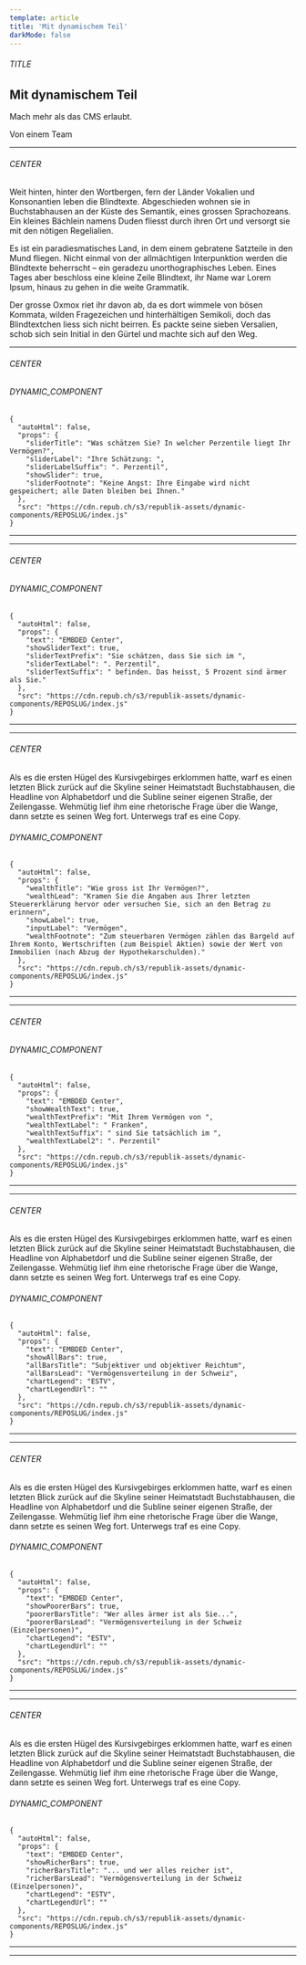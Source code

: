 ```yaml
---
template: article
title: 'Mit dynamischem Teil'
darkMode: false
---
```


<section><h6>TITLE</h6>

# Mit dynamischem Teil

Mach mehr als das CMS erlaubt.

Von einem Team

<hr /></section>

<section><h6>CENTER</h6>

Weit hinten, hinter den Wortbergen, fern der Länder Vokalien und Konsonantien leben die Blindtexte. Abgeschieden wohnen sie in Buchstabhausen an der Küste des Semantik, eines grossen Sprachozeans. Ein kleines Bächlein namens Duden fliesst durch ihren Ort und versorgt sie mit den nötigen Regelialien.

Es ist ein paradiesmatisches Land, in dem einem gebratene Satzteile in den Mund fliegen. Nicht einmal von der allmächtigen Interpunktion werden die Blindtexte beherrscht – ein geradezu unorthographisches Leben. Eines Tages aber beschloss eine kleine Zeile Blindtext, ihr Name war Lorem Ipsum, hinaus zu gehen in die weite Grammatik.

Der grosse Oxmox riet ihr davon ab, da es dort wimmele von bösen Kommata, wilden Fragezeichen und hinterhältigen Semikoli, doch das Blindtextchen liess sich nicht beirren. Es packte seine sieben Versalien, schob sich sein Initial in den Gürtel und machte sich auf den Weg.

<hr /></section>

<section><h6>CENTER</h6>

<section><h6>DYNAMIC_COMPONENT</h6>

```
{
  "autoHtml": false,
  "props": {
    "sliderTitle": "Was schätzen Sie? In welcher Perzentile liegt Ihr Vermögen?",
    "sliderLabel": "Ihre Schätzung: ",
    "sliderLabelSuffix": ". Perzentil",
    "showSlider": true,
    "sliderFootnote": "Keine Angst: Ihre Eingabe wird nicht gespeichert; alle Daten bleiben bei Ihnen."
  },
  "src": "https://cdn.repub.ch/s3/republik-assets/dynamic-components/REPOSLUG/index.js"
}
```

<hr /></section>

<hr /></section>

<section><h6>CENTER</h6>

<section><h6>DYNAMIC_COMPONENT</h6>

```
{
  "autoHtml": false,
  "props": {
    "text": "EMBDED Center",
    "showSliderText": true,
    "sliderTextPrefix": "Sie schätzen, dass Sie sich im ",
    "sliderTextLabel": ". Perzentil",
    "sliderTextSuffix": " befinden. Das heisst, 5 Prozent sind ärmer als Sie."
  },
  "src": "https://cdn.repub.ch/s3/republik-assets/dynamic-components/REPOSLUG/index.js"
}
```

<hr /></section>

<hr /></section>

<section><h6>CENTER</h6>

Als es die ersten Hügel des Kursivgebirges erklommen hatte, warf es einen letzten Blick zurück auf die Skyline seiner Heimatstadt Buchstabhausen, die Headline von Alphabetdorf und die Subline seiner eigenen Straße, der Zeilengasse. Wehmütig lief ihm eine rhetorische Frage über die Wange, dann setzte es seinen Weg fort. Unterwegs traf es eine Copy.

<section><h6>DYNAMIC_COMPONENT</h6>

```
{
  "autoHtml": false,
  "props": {
    "wealthTitle": "Wie gross ist Ihr Vermögen?",
    "wealthLead": "Kramen Sie die Angaben aus Ihrer letzten Steuererklärung hervor oder versuchen Sie, sich an den Betrag zu erinnern",
    "showLabel": true,
    "inputLabel": "Vermögen",
    "wealthFootnote": "Zum steuerbaren Vermögen zählen das Bargeld auf Ihrem Konto, Wertschriften (zum Beispiel Aktien) sowie der Wert von Immobilien (nach Abzug der Hypothekarschulden)."
  },
  "src": "https://cdn.repub.ch/s3/republik-assets/dynamic-components/REPOSLUG/index.js"
}
```

<hr /></section>

<hr /></section>

<section><h6>CENTER</h6>

<section><h6>DYNAMIC_COMPONENT</h6>

```
{
  "autoHtml": false,
  "props": {
    "text": "EMBDED Center",
    "showWealthText": true,
    "wealthTextPrefix": "Mit Ihrem Vermögen von ",
    "wealthTextLabel": " Franken",
    "wealthTextSuffix": " sind Sie tatsächlich im ",
    "wealthTextLabel2": ". Perzentil"
  },
  "src": "https://cdn.repub.ch/s3/republik-assets/dynamic-components/REPOSLUG/index.js"
}
```

<hr /></section>

<hr /></section>

<section><h6>CENTER</h6>

Als es die ersten Hügel des Kursivgebirges erklommen hatte, warf es einen letzten Blick zurück auf die Skyline seiner Heimatstadt Buchstabhausen, die Headline von Alphabetdorf und die Subline seiner eigenen Straße, der Zeilengasse. Wehmütig lief ihm eine rhetorische Frage über die Wange, dann setzte es seinen Weg fort. Unterwegs traf es eine Copy.

<section><h6>DYNAMIC_COMPONENT</h6>

```
{
  "autoHtml": false,
  "props": {
    "text": "EMBDED Center",
    "showAllBars": true,
    "allBarsTitle": "Subjektiver und objektiver Reichtum",
    "allBarsLead": "Vermögensverteilung in der Schweiz",
    "chartLegend": "ESTV",
    "chartLegendUrl": ""
  },
  "src": "https://cdn.repub.ch/s3/republik-assets/dynamic-components/REPOSLUG/index.js"
}
```

<hr /></section>

<hr /></section>

<section><h6>CENTER</h6>

Als es die ersten Hügel des Kursivgebirges erklommen hatte, warf es einen letzten Blick zurück auf die Skyline seiner Heimatstadt Buchstabhausen, die Headline von Alphabetdorf und die Subline seiner eigenen Straße, der Zeilengasse. Wehmütig lief ihm eine rhetorische Frage über die Wange, dann setzte es seinen Weg fort. Unterwegs traf es eine Copy.

<section><h6>DYNAMIC_COMPONENT</h6>

```
{
  "autoHtml": false,
  "props": {
    "text": "EMBDED Center",
    "showPoorerBars": true,
    "poorerBarsTitle": "Wer alles ärmer ist als Sie...",
    "poorerBarsLead": "Vermögensverteilung in der Schweiz (Einzelpersonen)",
    "chartLegend": "ESTV",
    "chartLegendUrl": ""
  },
  "src": "https://cdn.repub.ch/s3/republik-assets/dynamic-components/REPOSLUG/index.js"
}
```

<hr /></section>

<hr /></section>

<section><h6>CENTER</h6>

Als es die ersten Hügel des Kursivgebirges erklommen hatte, warf es einen letzten Blick zurück auf die Skyline seiner Heimatstadt Buchstabhausen, die Headline von Alphabetdorf und die Subline seiner eigenen Straße, der Zeilengasse. Wehmütig lief ihm eine rhetorische Frage über die Wange, dann setzte es seinen Weg fort. Unterwegs traf es eine Copy.

<section><h6>DYNAMIC_COMPONENT</h6>

```
{
  "autoHtml": false,
  "props": {
    "text": "EMBDED Center",
    "showRicherBars": true,
    "richerBarsTitle": "... und wer alles reicher ist",
    "richerBarsLead": "Vermögensverteilung in der Schweiz (Einzelpersonen)",
    "chartLegend": "ESTV",
    "chartLegendUrl": ""
  },
  "src": "https://cdn.repub.ch/s3/republik-assets/dynamic-components/REPOSLUG/index.js"
}
```

<hr /></section>

<hr /></section>
